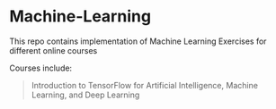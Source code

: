 # Machine-Learning
This repo contains implementation of Machine Learning Exercises for different online courses

Courses include:
> Introduction to TensorFlow for Artificial Intelligence, Machine Learning, and Deep Learning
